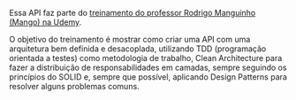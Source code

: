 Essa API faz parte do [treinamento do professor Rodrigo Manguinho (Mango) na Udemy](https://www.udemy.com/course/nodejs-avancado/?referralCode=AF51096F87A7A9A81C5C).

O objetivo do treinamento é mostrar como criar uma API com uma arquitetura bem definida e desacoplada, utilizando TDD (programação orientada a testes) como metodologia de trabalho, Clean Architecture para fazer a distribuição de responsabilidades em camadas, sempre seguindo os princípios do SOLID e, sempre que possível, aplicando Design Patterns para resolver alguns problemas comuns.
